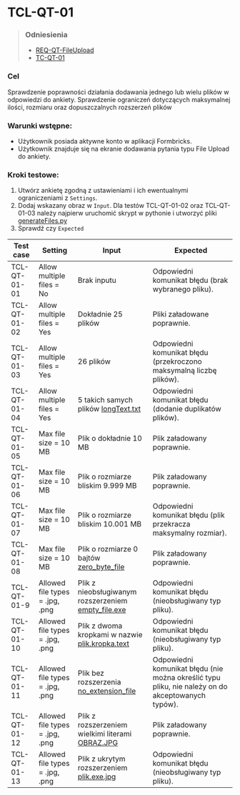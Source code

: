 # TCL-QT-01

> ### Odniesienia
>- [REQ-QT-FileUpload](https://github.com/KWAK-testing/Formbricks-tests/blob/misc-low-level-test-cases-qt/docs/requirements.md#req-qt-fileupload)
>- [TC-QT-01](https://github.com/KWAK-testing/Formbricks-tests/blob/misc-low-level-test-cases-qt/docs/test-cases/high-level/question-types.md#tc-qt-01)

### Cel
Sprawdzenie poprawności działania dodawania jednego lub wielu plików w odpowiedzi do ankiety. Sprawdzenie ograniczeń dotyczących maksymalnej ilości, rozmiaru oraz dopuszczalnych rozszerzeń plików

### Warunki wstępne:
- Użytkownik posiada aktywne konto w aplikacji Formbricks.
- Użytkownik znajduje się na ekranie dodawania pytania typu File Upload do ankiety.

### Kroki testowe:
1. Utwórz ankietę zgodną z ustawieniami i ich ewentualnymi ograniczeniami z `Settings`.
2. Dodaj wskazany obraz w `Input`. Dla testów TCL-QT-01-02 oraz TCL-QT-01-03 należy najpierw uruchomić skrypt w pythonie i utworzyć pliki [generateFiles.py](./assets/generateFiles.py)
3. Sprawdź czy `Expected`

| Test case            | Setting                                      | Input                                                                           | Expected                                                                                       |
|----------------------|----------------------------------------------|--------------------------------------------------------------------------------|-----------------------------------------------------------------------------------------------|
| TCL-QT-01-01         | Allow multiple files = No                   | Brak inputu                                                                    | Odpowiedni komunikat błędu (brak wybranego pliku).                                             |
| TCL-QT-01-02         | Allow multiple files = Yes  | Dokładnie 25 plików                                                            | Pliki załadowane poprawnie.                                                                   |
| TCL-QT-01-03         | Allow multiple files = Yes  | 26 plików                                                                      | Odpowiedni komunikat błędu (przekroczono maksymalną liczbę plików).                           |
| TCL-QT-01-04         | Allow multiple files = Yes                  | 5 takich samych plików [longText.txt](./assets/longText.txt)                                                        | Odpowiedni komunikat błędu (dodanie duplikatów plików).                                        |
| TCL-QT-01-05         | Max file size = 10 MB                       | Plik o dokładnie 10 MB                                                         | Plik załadowany poprawnie.                                                                    |
| TCL-QT-01-06         | Max file size = 10 MB                       | Plik o rozmiarze bliskim 9.999 MB                                                      | Plik załadowany poprawnie.                                                                    |
| TCL-QT-01-07         | Max file size = 10 MB                       | Plik o rozmiarze bliskim 10.001 MB                                                     | Odpowiedni komunikat błędu (plik przekracza maksymalny rozmiar).                              |
| TCL-QT-01-08         | Max file size = 10 MB                       | Plik o rozmiarze 0 bajtów [zero_byte_file](./assets/zero_byte_file)                                                    | Plik załadowany poprawnie.                                                 |
| TCL-QT-01-9         | Allowed file types = .jpg, .png             | Plik z nieobsługiwanym rozszerzeniem [empty_file.exe](./assets/empty_file.exe)                                    | Odpowiedni komunikat błędu (nieobsługiwany typ pliku).                                        |
| TCL-QT-01-10         | Allowed file types = .jpg, .png             | Plik z dwoma kropkami w nazwie [plik.kropka.text](./assets/plik.kropka.text)                              | Odpowiedni komunikat błędu (nieobsługiwany typ pliku).                                        |
| TCL-QT-01-11         | Allowed file types = .jpg, .png             | Plik bez rozszerzenia [no_extension_file](./assets/no_extension_file)                                                          | Odpowiedni komunikat błędu (nie można określić typu pliku, nie należy on do akceptowanych typów).                                   |
| TCL-QT-01-12         | Allowed file types = .jpg, .png             | Plik z rozszerzeniem wielkimi literami [OBRAZ.JPG](./assets/OBRAZ.JPG)                           | Plik załadowany poprawnie.                                                                    |
| TCL-QT-01-13         | Allowed file types = .jpg, .png             | Plik z ukrytym rozszerzeniem [plik.exe.jpg](./assets/plik.exe.jpg)                                    | Odpowiedni komunikat błędu (nieobsługiwany typ pliku).                                        |

